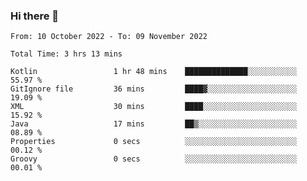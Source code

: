 ### Hi there 👋

<!--START_SECTION:waka-->

```text
From: 10 October 2022 - To: 09 November 2022

Total Time: 3 hrs 13 mins

Kotlin                 1 hr 48 mins    ██████████████░░░░░░░░░░░   55.97 %
GitIgnore file         36 mins         ████▓░░░░░░░░░░░░░░░░░░░░   19.09 %
XML                    30 mins         ████░░░░░░░░░░░░░░░░░░░░░   15.92 %
Java                   17 mins         ██▒░░░░░░░░░░░░░░░░░░░░░░   08.89 %
Properties             0 secs          ░░░░░░░░░░░░░░░░░░░░░░░░░   00.12 %
Groovy                 0 secs          ░░░░░░░░░░░░░░░░░░░░░░░░░   00.01 %
```

<!--END_SECTION:waka-->

<!--
**jaimesalcedo1/jaimesalcedo1** is a ✨ _special_ ✨ repository because its `README.md` (this file) appears on your GitHub profile.

Here are some ideas to get you started:

- 🔭 I’m currently working on ...
- 🌱 I’m currently learning ...
- 👯 I’m looking to collaborate on ...
- 🤔 I’m looking for help with ...
- 💬 Ask me about ...
- 📫 How to reach me: ...
- 😄 Pronouns: ...
- ⚡ Fun fact: ...
-->
